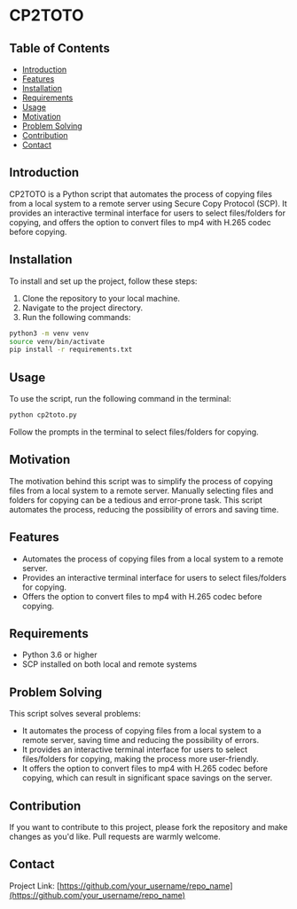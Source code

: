 # CP2TOTO

## Table of Contents
- [Introduction](#introduction)
- [Features](#features)
- [Installation](#installation)
- [Requirements](#requirements)
- [Usage](#usage)
- [Motivation](#motivation)
- [Problem Solving](#problem-solving)
- [Contribution](#contribution)
- [Contact](#contact)

## Introduction
CP2TOTO is a Python script that automates the process of copying files from a local system to a remote server using Secure Copy Protocol (SCP). It provides an interactive terminal interface for users to select files/folders for copying, and offers the option to convert files to mp4 with H.265 codec before copying.

## Installation
To install and set up the project, follow these steps:

1. Clone the repository to your local machine.
2. Navigate to the project directory.
3. Run the following commands:
```bash
python3 -m venv venv
source venv/bin/activate
pip install -r requirements.txt
```

## Usage
To use the script, run the following command in the terminal:
```bash
python cp2toto.py
```
Follow the prompts in the terminal to select files/folders for copying.

## Motivation
The motivation behind this script was to simplify the process of copying files from a local system to a remote server. Manually selecting files and folders for copying can be a tedious and error-prone task. This script automates the process, reducing the possibility of errors and saving time.

## Features
- Automates the process of copying files from a local system to a remote server.
- Provides an interactive terminal interface for users to select files/folders for copying.
- Offers the option to convert files to mp4 with H.265 codec before copying.

## Requirements
- Python 3.6 or higher
- SCP installed on both local and remote systems

## Problem Solving
This script solves several problems:

- It automates the process of copying files from a local system to a remote server, saving time and reducing the possibility of errors.
- It provides an interactive terminal interface for users to select files/folders for copying, making the process more user-friendly.
- It offers the option to convert files to mp4 with H.265 codec before copying, which can result in significant space savings on the server.

## Contribution
If you want to contribute to this project, please fork the repository and make changes as you'd like. Pull requests are warmly welcome.

## Contact
Project Link: [https://github.com/your_username/repo_name](https://github.com/your_username/repo_name)
